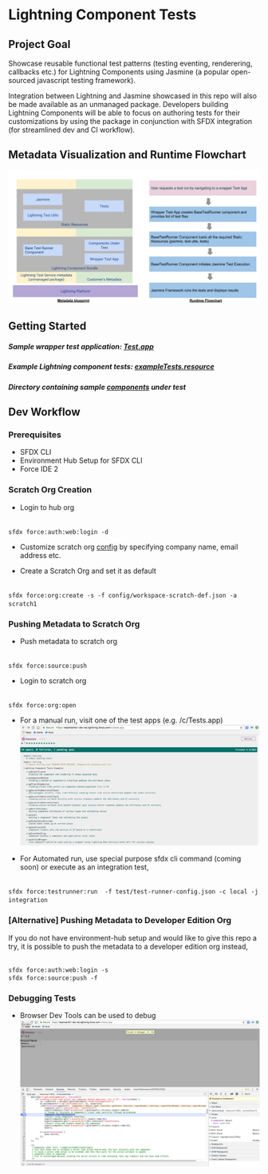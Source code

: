# Lightning Component Tests
## Project Goal
Showcase reusable functional test patterns (testing eventing, renderering, callbacks etc.) for Lightning Components using Jasmine (a popular open-sourced javascript testing framework). 

Integration between Lightning and Jasmine showcased in this repo will also be made available as an unmanaged package. Developers building Lightning Components will be able to focus on authoring tests for their customizations by using the package in conjunction with SFDX integration (for streamlined dev and CI workflow).

## Metadata Visualization and Runtime Flowchart
![metadata visualization and runtime flowchart](doc-resources/metadata-visualization-and-runtime-flowchart.png)

## Getting Started
##### Sample wrapper test application: [Test.app](lightning-component-tests/test/default/aura/Tests/Tests.app)
##### Example Lightning component tests: [exampleTests.resource](lightning-component-tests/test/default/staticresources/exampleTests.resource)
##### Directory containing sample [components](lightning-component-tests/main/default/aura) under test

## Dev Workflow
### Prerequisites
* SFDX CLI 
* Environment Hub Setup for SFDX CLI
* Force IDE 2

### Scratch Org Creation
* Login to hub org
<code>
sfdx force:auth:web:login -d
</code>

* Customize scratch org [config](/config/workspace-scratch-def.json) by specifying company name, email address etc.

* Create a Scratch Org and set it as default
<code>
sfdx force:org:create -s -f config/workspace-scratch-def.json -a scratch1
</code>

### Pushing Metadata to Scratch Org
* Push metadata to scratch org
<code>
sfdx force:source:push 
</code>

* Login to scratch org
<code>
sfdx force:org:open
</code>

* For a manual run, visit one of the test apps (e.g. /c/Tests.app)
![sample run](/doc-resources/SampleTestRun.png)

* For Automated run, use special purpose sfdx cli command (coming soon) or execute as an integration test,
<code>
sfdx force:testrunner:run  -f test/test-runner-config.json -c local -j integration
</code>

### [Alternative] Pushing Metadata to Developer Edition Org
If you do not have environment-hub setup and would like to give this repo a try, it is possible to push the metadata to a developer edition org instead,
<pre><code>
sfdx force:auth:web:login -s
sfdx force:source:push -f
</code></pre>

### Debugging Tests
* Browser Dev Tools can be used to debug
![sample debugging](/doc-resources/SampleDebugging.png)

